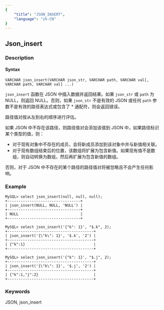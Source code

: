 ```yaml
---
{
    "title": "JSON_INSERT",
    "language": "zh-CN"
}
---
```


<!--
Licensed to the Apache Software Foundation (ASF) under one
or more contributor license agreements.  See the NOTICE file
distributed with this work for additional information
regarding copyright ownership.  The ASF licenses this file
to you under the Apache License, Version 2.0 (the
"License"); you may not use this file except in compliance
with the License.  You may obtain a copy of the License at

  http://www.apache.org/licenses/LICENSE-2.0

Unless required by applicable law or agreed to in writing,
software distributed under the License is distributed on an
"AS IS" BASIS, WITHOUT WARRANTIES OR CONDITIONS OF ANY
KIND, either express or implied.  See the License for the
specific language governing permissions and limitations
under the License.
-->

## Json_insert


### Description
#### Syntax

`VARCHAR json_insert(VARCHAR json_str, VARCHAR path, VARCHAR val[, VARCHAR path, VARCHAR val] ...)`


`json_insert` 函数在 JSON 中插入数据并返回结果。如果 `json_str` 或 `path` 为 NULL，则返回 NULL。否则，如果 `json_str` 不是有效的 JSON 或任何 `path` 参数不是有效的路径表达式或包含了 * 通配符，则会返回错误。

路径值对按从左到右的顺序进行评估。

如果 JSON 中不存在该路径，则路径值对会添加该值到 JSON 中，如果路径标识某个类型的值，则：

* 对于现有对象中不存在的成员，会将新成员添加到该对象中并与新值相关联。
* 对于现有数组结束后的位置，该数组将扩展为包含新值。如果现有值不是数组，则自动转换为数组，然后再扩展为包含新值的数组。

否则，对于 JSON 中不存在的某个路径的路径值对将被忽略且不会产生任何影响。

### Example

```
MySQL> select json_insert(null, null, null);
+---------------------------------+
| json_insert(NULL, NULL, 'NULL') |
+---------------------------------+
| NULL                            |
+---------------------------------+

MySQL> select json_insert('{"k": 1}', "$.k", 2);
+---------------------------------------+
| json_insert('{\"k\": 1}', '$.k', '2') |
+---------------------------------------+
| {"k":1}                               |
+---------------------------------------+

MySQL> select json_insert('{"k": 1}', "$.j", 2);
+---------------------------------------+
| json_insert('{\"k\": 1}', '$.j', '2') |
+---------------------------------------+
| {"k":1,"j":2}                         |
+---------------------------------------+
```

### Keywords
JSON, json_insert
